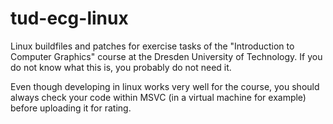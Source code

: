 tud-ecg-linux
=============

Linux buildfiles and patches for exercise tasks of the "Introduction to
Computer Graphics" course at the Dresden University of Technology.
If you do not know what this is, you probably do not need it.

Even though developing in linux works very well for the course, you should
always check your code within MSVC (in a virtual machine for example) before
uploading it for rating.

